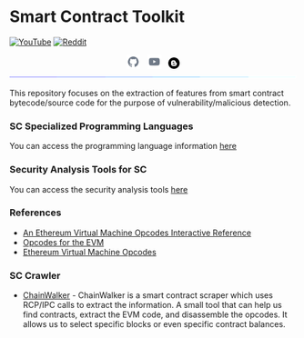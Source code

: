 # Smart Contract Toolkit 
[![YouTube](https://img.shields.io/badge/YouTube-%23FF0000.svg?style=for-the-badge&logo=YouTube&logoColor=white)](https://youtube.com/playlist?list=PL9V4Zu3RroiVaXl6bMLFH2spgi7bzAOPV&si=XaZyQtmPQOJQ5IZs) [![Reddit](https://img.shields.io/badge/Reddit-FF4500?style=for-the-badge&logo=reddit&logoColor=white)](https://www.reddit.com/r/smartcontracts/)

<p align="center">
    <a href="https://github.com/cybersecurity-dev/"><img height="25" src="https://github.com/cybersecurity-dev/cybersecurity-dev/blob/main/assets/github.svg" alt="GitHub"></a>
    &nbsp;
    <a href="https://www.youtube.com/@CyberThreatDefence"><img height="25" src="https://github.com/cybersecurity-dev/cybersecurity-dev/blob/main/assets/youtube.svg" alt="YouTube"></a>
    &nbsp;
    <a href="https://cyberthreatdefence.com/my_awesome_lists"><img height="20" src="https://github.com/cybersecurity-dev/cybersecurity-dev/blob/main/assets/blog.svg" alt="My Awesome Lists"></a>
    <img src="https://github.com/cybersecurity-dev/cybersecurity-dev/blob/main/assets/bar.gif">
</p>

This repository focuses on the extraction of features from smart contract bytecode/source code for the purpose of vulnerability/malicious detection.

### SC Specialized Programming Languages
You can access the programming language information [here](https://github.com/cybersecurity-dev/awesome-smart-contract/tree/main?tab=readme-ov-file#sc-specialized-programming-languages)

### Security Analysis Tools for SC
You can access the security analysis tools [here](https://github.com/cybersecurity-dev/awesome-smart-contract/tree/main?tab=readme-ov-file#security-analysis-tools-for-sc)

### References
- [An Ethereum Virtual Machine Opcodes Interactive Reference](https://www.evm.codes/)
- [Opcodes for the EVM](https://ethereum.org/en/developers/docs/evm/opcodes/)
- [Ethereum Virtual Machine Opcodes](https://ethervm.io/)

### SC Crawler
- [ChainWalker](https://github.com/0xsha/ChainWalker) - ChainWalker is a smart contract scraper which uses RCP/IPC calls to extract the information. A small tool that can help us find contracts, extract the EVM code, and disassemble the opcodes. It allows us to select specific blocks or even specific contract balances.
